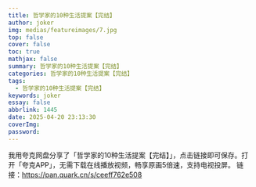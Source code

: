 ```yaml
---
title: 哲学家的10种生活提案【完结】
author: joker
img: medias/featureimages/7.jpg
top: false
cover: false
toc: true
mathjax: false
summary: 哲学家的10种生活提案【完结】
categories: 哲学家的10种生活提案【完结】
tags:
  - 哲学家的10种生活提案【完结】
keywords: joker
essay: false
abbrlink: 1445
date: 2025-04-20 23:13:30
coverImg:
password:
---
```


我用夸克网盘分享了「哲学家的10种生活提案【完结】」，点击链接即可保存。打开「夸克APP」，无需下载在线播放视频，畅享原画5倍速，支持电视投屏。
链接：https://pan.quark.cn/s/ceeff762e508
